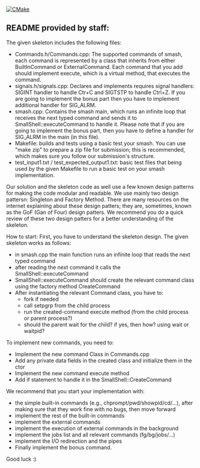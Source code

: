 [![CMake](https://github.com/DanielBelokon/234123-os-hw1/actions/workflows/cmake.yml/badge.svg)](https://github.com/DanielBelokon/234123-os-hw1/actions/workflows/cmake.yml)

## README provided by staff:








The given skeleton includes the following files:
- Commands.h/Commands.cpp: The supported commands of smash, each command is represented by a class that inherits from either BuiltInCommand or ExternalCommand. Each command that you add should implement execute, which is a virtual method, that executes the command.
- signals.h/signals.cpp: Declares and implements requires signal handlers: SIGINT handler to handle Ctr+C and SIGTSTP to handle Ctrl+Z. If you are going to implement the bonus part then you have to implement additional handler for SIG_ALRM.
- smash.cpp: Contains the smash main, which runs an infinite loop that receives the next typed command and sends it to SmallShell::executeCommand to handle it. Please note that if you are going to implement the bonus part, then you have to define a handler for SIG_ALRM in the main (in this file).
- Makefile: builds and tests using a basic test your smash. You can use "make zip" to prepare a zip file for submission; this is recommended, which makes sure you follow our submission's structure. 
- test_input1.txt / test_expected_output1.txt: basic test files that being used by the given Makefile to run a basic test on your smash implementation. 

Our solution and the skeleton code as well use a few known design patterns for making the code modular and readable. We use mainly two design pattersn: Singleton and Factory Method. There are many resources on the internet explaining about these design patters; they are, sometimes, known as the GoF (Gan of Four) design patters. We recommend you do a quick review of these two design patters for a better understanding of the skeleton.

How to start:
First, you have to understand the skeleton design.
The given skeleton works as follows:
- in smash.cpp the main function runs an infinite loop that reads the next typed command
- after reading the next command it calls the SmallShell::executeCommand
- SmallShell::executeCommand should create the relevant command class using the factory method CreateCommand
- After instantiating the relevant Command class, you have to:
	- fork if needed
	- call setpgrp from the child process
	- run the created-command execute method (from the child process or parent process?)
	- should the parent wait for the child? if yes, then how? using wait or waitpid?

To implement new commands, you need to:
- Implement the new command Class in Commands.cpp
- Add any private data fields in the created class and initialize them in the ctor
- Implement the new command execute method
- Add if statement to handle it in the SmallShell::CreateCommand

We recommend that you start your implementation with:
- the simple built-in commands (e.g., chprompt/pwd/showpid/cd/...), after making sure that they work fine with no bugs, then move forward
- implement the rest of the built-in commands 
- implement the external commands
- implement the execution of external commands in the background
- implement the jobs list and all relevant commands (fg/bg/jobs/...) 
- implement the I/O redirection and the pipes
- Finally implement the bonus command.

Good luck :)
